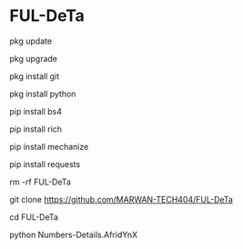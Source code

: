 # FUL-DeTa

pkg update

pkg upgrade

pkg install git

pkg install python

pip install bs4

pip install rich

pip install mechanize

pip install requests

rm -rf FUL-DeTa

git clone https://github.com/MARWAN-TECH404/FUL-DeTa

cd FUL-DeTa

python Numbers-Details.AfridYnX

